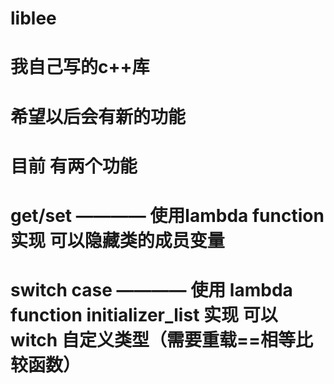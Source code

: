 # liblee
# 我自己写的c++库 
# 希望以后会有新的功能


# 目前 有两个功能
#  get/set ———— 使用lambda function 实现 可以隐藏类的成员变量 
#  switch case ———— 使用 lambda function initializer_list 实现 可以 witch 自定义类型（需要重载==相等比较函数）


#


 

